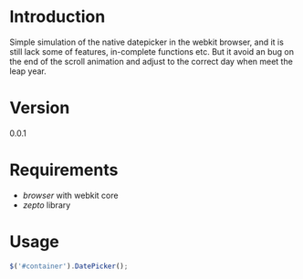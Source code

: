 
# Introduction
Simple simulation of the native datepicker in the webkit browser, and it is still lack some of features, in-complete functions etc. But it avoid an bug on the end of the scroll animation and adjust to the correct day when meet the leap year.
# Version 
0.0.1
# Requirements
- *browser* with webkit core <br/>
- *zepto* library
# Usage
```javascript
$('#container').DatePicker();
```

